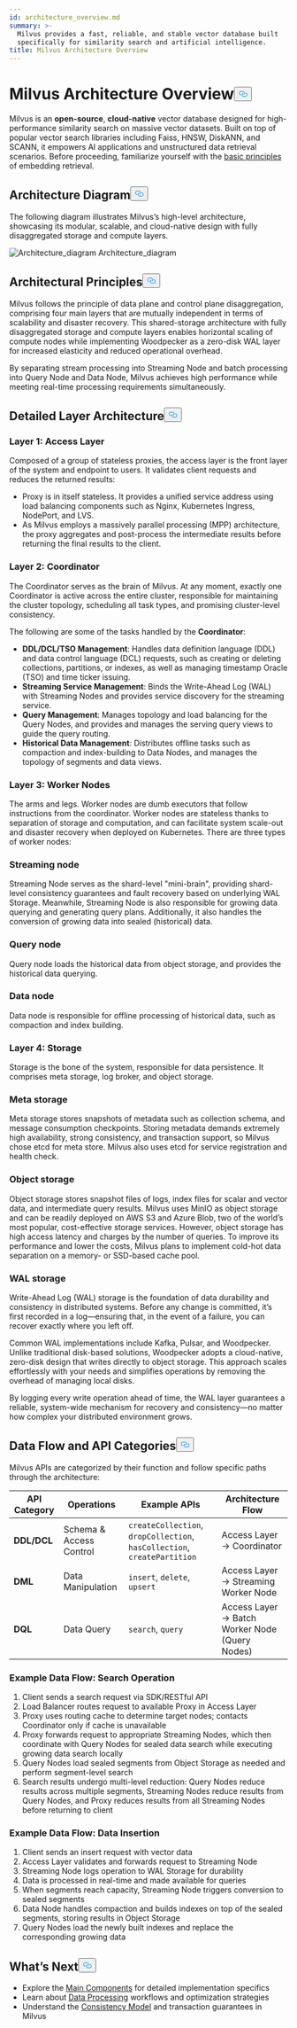 ```yaml
---
id: architecture_overview.md
summary: >-
  Milvus provides a fast, reliable, and stable vector database built
  specifically for similarity search and artificial intelligence.
title: Milvus Architecture Overview
---
```

<h1 id="Milvus-Architecture-Overview" class="common-anchor-header">Milvus Architecture Overview<button data-href="#Milvus-Architecture-Overview" class="anchor-icon" translate="no">
      <svg translate="no"
        aria-hidden="true"
        focusable="false"
        height="20"
        version="1.1"
        viewBox="0 0 16 16"
        width="16"
      >
        <path
          fill="#0092E4"
          fill-rule="evenodd"
          d="M4 9h1v1H4c-1.5 0-3-1.69-3-3.5S2.55 3 4 3h4c1.45 0 3 1.69 3 3.5 0 1.41-.91 2.72-2 3.25V8.59c.58-.45 1-1.27 1-2.09C10 5.22 8.98 4 8 4H4c-.98 0-2 1.22-2 2.5S3 9 4 9zm9-3h-1v1h1c1 0 2 1.22 2 2.5S13.98 12 13 12H9c-.98 0-2-1.22-2-2.5 0-.83.42-1.64 1-2.09V6.25c-1.09.53-2 1.84-2 3.25C6 11.31 7.55 13 9 13h4c1.45 0 3-1.69 3-3.5S14.5 6 13 6z"
        ></path>
      </svg>
    </button></h1><p>Milvus is an <strong>open-source</strong>, <strong>cloud-native</strong> vector database designed for high-performance similarity search on massive vector datasets. Built on top of popular vector search libraries including Faiss, HNSW, DiskANN, and SCANN, it empowers AI applications and unstructured data retrieval scenarios. Before proceeding, familiarize yourself with the <a href="/docs/glossary.md">basic principles</a> of embedding retrieval.</p>
<h2 id="Architecture-Diagram" class="common-anchor-header">Architecture Diagram<button data-href="#Architecture-Diagram" class="anchor-icon" translate="no">
      <svg translate="no"
        aria-hidden="true"
        focusable="false"
        height="20"
        version="1.1"
        viewBox="0 0 16 16"
        width="16"
      >
        <path
          fill="#0092E4"
          fill-rule="evenodd"
          d="M4 9h1v1H4c-1.5 0-3-1.69-3-3.5S2.55 3 4 3h4c1.45 0 3 1.69 3 3.5 0 1.41-.91 2.72-2 3.25V8.59c.58-.45 1-1.27 1-2.09C10 5.22 8.98 4 8 4H4c-.98 0-2 1.22-2 2.5S3 9 4 9zm9-3h-1v1h1c1 0 2 1.22 2 2.5S13.98 12 13 12H9c-.98 0-2-1.22-2-2.5 0-.83.42-1.64 1-2.09V6.25c-1.09.53-2 1.84-2 3.25C6 11.31 7.55 13 9 13h4c1.45 0 3-1.69 3-3.5S14.5 6 13 6z"
        ></path>
      </svg>
    </button></h2><p>The following diagram illustrates Milvus’s high-level architecture, showcasing its modular, scalable, and cloud-native design with fully disaggregated storage and compute layers.</p>
<p>
  <span class="img-wrapper">
    <img translate="no" src="/docs/v2.6.x/assets/milvus_architecture_2_6.png" alt="Architecture_diagram" class="doc-image" id="architecture_diagram" />
    <span>Architecture_diagram</span>
  </span>
</p>
<h2 id="Architectural-Principles" class="common-anchor-header">Architectural Principles<button data-href="#Architectural-Principles" class="anchor-icon" translate="no">
      <svg translate="no"
        aria-hidden="true"
        focusable="false"
        height="20"
        version="1.1"
        viewBox="0 0 16 16"
        width="16"
      >
        <path
          fill="#0092E4"
          fill-rule="evenodd"
          d="M4 9h1v1H4c-1.5 0-3-1.69-3-3.5S2.55 3 4 3h4c1.45 0 3 1.69 3 3.5 0 1.41-.91 2.72-2 3.25V8.59c.58-.45 1-1.27 1-2.09C10 5.22 8.98 4 8 4H4c-.98 0-2 1.22-2 2.5S3 9 4 9zm9-3h-1v1h1c1 0 2 1.22 2 2.5S13.98 12 13 12H9c-.98 0-2-1.22-2-2.5 0-.83.42-1.64 1-2.09V6.25c-1.09.53-2 1.84-2 3.25C6 11.31 7.55 13 9 13h4c1.45 0 3-1.69 3-3.5S14.5 6 13 6z"
        ></path>
      </svg>
    </button></h2><p>Milvus follows the principle of data plane and control plane disaggregation, comprising four main layers that are mutually independent in terms of scalability and disaster recovery. This shared-storage architecture with fully disaggregated storage and compute layers enables horizontal scaling of compute nodes while implementing Woodpecker as a zero-disk WAL layer for increased elasticity and reduced operational overhead.</p>
<p>By separating stream processing into Streaming Node and batch processing into Query Node and Data Node, Milvus achieves high performance while meeting real-time processing requirements simultaneously.</p>
<h2 id="Detailed-Layer-Architecture" class="common-anchor-header">Detailed Layer Architecture<button data-href="#Detailed-Layer-Architecture" class="anchor-icon" translate="no">
      <svg translate="no"
        aria-hidden="true"
        focusable="false"
        height="20"
        version="1.1"
        viewBox="0 0 16 16"
        width="16"
      >
        <path
          fill="#0092E4"
          fill-rule="evenodd"
          d="M4 9h1v1H4c-1.5 0-3-1.69-3-3.5S2.55 3 4 3h4c1.45 0 3 1.69 3 3.5 0 1.41-.91 2.72-2 3.25V8.59c.58-.45 1-1.27 1-2.09C10 5.22 8.98 4 8 4H4c-.98 0-2 1.22-2 2.5S3 9 4 9zm9-3h-1v1h1c1 0 2 1.22 2 2.5S13.98 12 13 12H9c-.98 0-2-1.22-2-2.5 0-.83.42-1.64 1-2.09V6.25c-1.09.53-2 1.84-2 3.25C6 11.31 7.55 13 9 13h4c1.45 0 3-1.69 3-3.5S14.5 6 13 6z"
        ></path>
      </svg>
    </button></h2><h3 id="Layer-1-Access-Layer" class="common-anchor-header">Layer 1: Access Layer</h3><p>Composed of a group of stateless proxies, the access layer is the front layer of the system and endpoint to users. It validates client requests and reduces the returned results:</p>
<ul>
<li>Proxy is in itself stateless. It provides a unified service address using load balancing components such as Nginx, Kubernetes Ingress, NodePort, and LVS.</li>
<li>As Milvus employs a massively parallel processing (MPP) architecture, the proxy aggregates and post-process the intermediate results before returning the final results to the client.</li>
</ul>
<h3 id="Layer-2-Coordinator" class="common-anchor-header">Layer 2: Coordinator</h3><p>The Coordinator serves as the brain of Milvus. At any moment, exactly one Coordinator is active across the entire cluster, responsible for maintaining the cluster topology, scheduling all task types, and promising cluster-level consistency.</p>
<p>The following are some of the tasks handled by the <strong>Coordinator</strong>:</p>
<ul>
<li><strong>DDL/DCL/TSO Management</strong>: Handles data definition language (DDL) and data control language (DCL) requests, such as creating or deleting collections, partitions, or indexes, as well as managing timestamp Oracle (TSO) and time ticker issuing.</li>
<li><strong>Streaming Service Management</strong>: Binds the Write-Ahead Log (WAL) with Streaming Nodes and provides service discovery for the streaming service.</li>
<li><strong>Query Management</strong>: Manages topology and load balancing for the Query Nodes, and provides and manages the serving query views to guide the query routing.</li>
<li><strong>Historical Data Management</strong>: Distributes offline tasks such as compaction and index-building to Data Nodes, and manages the topology of segments and data views.</li>
</ul>
<h3 id="Layer-3-Worker-Nodes" class="common-anchor-header">Layer 3: Worker Nodes</h3><p>The arms and legs. Worker nodes are dumb executors that follow instructions from the coordinator. Worker nodes are stateless thanks to separation of storage and computation, and can facilitate system scale-out and disaster recovery when deployed on Kubernetes. There are three types of worker nodes:</p>
<h3 id="Streaming-node" class="common-anchor-header">Streaming node</h3><p>Streaming Node serves as the shard-level "mini-brain", providing shard-level consistency guarantees and fault recovery based on underlying WAL Storage. Meanwhile, Streaming Node is also responsible for growing data querying and generating query plans. Additionally, it also handles the conversion of growing data into sealed (historical) data.</p>
<h3 id="Query-node" class="common-anchor-header">Query node</h3><p>Query node loads the historical data from object storage, and provides the historical data querying.</p>
<h3 id="Data-node" class="common-anchor-header">Data node</h3><p>Data node is responsible for offline processing of historical data, such as compaction and index building.</p>
<h3 id="Layer-4-Storage" class="common-anchor-header">Layer 4: Storage</h3><p>Storage is the bone of the system, responsible for data persistence. It comprises meta storage, log broker, and object storage.</p>
<h3 id="Meta-storage" class="common-anchor-header">Meta storage</h3><p>Meta storage stores snapshots of metadata such as collection schema, and message consumption checkpoints. Storing metadata demands extremely high availability, strong consistency, and transaction support, so Milvus chose etcd for meta store. Milvus also uses etcd for service registration and health check.</p>
<h3 id="Object-storage" class="common-anchor-header">Object storage</h3><p>Object storage stores snapshot files of logs, index files for scalar and vector data, and intermediate query results. Milvus uses MinIO as object storage and can be readily deployed on AWS S3 and Azure Blob, two of the world’s most popular, cost-effective storage services. However, object storage has high access latency and charges by the number of queries. To improve its performance and lower the costs, Milvus plans to implement cold-hot data separation on a memory- or SSD-based cache pool.</p>
<h3 id="WAL-storage" class="common-anchor-header">WAL storage</h3><p>Write-Ahead Log (WAL) storage is the foundation of data durability and consistency in distributed systems. Before any change is committed, it’s first recorded in a log—ensuring that, in the event of a failure, you can recover exactly where you left off.</p>
<p>Common WAL implementations include Kafka, Pulsar, and Woodpecker. Unlike traditional disk-based solutions, Woodpecker adopts a cloud-native, zero-disk design that writes directly to object storage. This approach scales effortlessly with your needs and simplifies operations by removing the overhead of managing local disks.</p>
<p>By logging every write operation ahead of time, the WAL layer guarantees a reliable, system-wide mechanism for recovery and consistency—no matter how complex your distributed environment grows.</p>
<h2 id="Data-Flow-and-API-Categories" class="common-anchor-header">Data Flow and API Categories<button data-href="#Data-Flow-and-API-Categories" class="anchor-icon" translate="no">
      <svg translate="no"
        aria-hidden="true"
        focusable="false"
        height="20"
        version="1.1"
        viewBox="0 0 16 16"
        width="16"
      >
        <path
          fill="#0092E4"
          fill-rule="evenodd"
          d="M4 9h1v1H4c-1.5 0-3-1.69-3-3.5S2.55 3 4 3h4c1.45 0 3 1.69 3 3.5 0 1.41-.91 2.72-2 3.25V8.59c.58-.45 1-1.27 1-2.09C10 5.22 8.98 4 8 4H4c-.98 0-2 1.22-2 2.5S3 9 4 9zm9-3h-1v1h1c1 0 2 1.22 2 2.5S13.98 12 13 12H9c-.98 0-2-1.22-2-2.5 0-.83.42-1.64 1-2.09V6.25c-1.09.53-2 1.84-2 3.25C6 11.31 7.55 13 9 13h4c1.45 0 3-1.69 3-3.5S14.5 6 13 6z"
        ></path>
      </svg>
    </button></h2><p>Milvus APIs are categorized by their function and follow specific paths through the architecture:</p>
<table>
<thead>
<tr><th>API Category</th><th>Operations</th><th>Example APIs</th><th>Architecture Flow</th></tr>
</thead>
<tbody>
<tr><td><strong>DDL/DCL</strong></td><td>Schema & Access Control</td><td><code translate="no">createCollection</code>, <code translate="no">dropCollection</code>, <code translate="no">hasCollection</code>, <code translate="no">createPartition</code></td><td>Access Layer → Coordinator</td></tr>
<tr><td><strong>DML</strong></td><td>Data Manipulation</td><td><code translate="no">insert</code>, <code translate="no">delete</code>, <code translate="no">upsert</code></td><td>Access Layer → Streaming Worker Node</td></tr>
<tr><td><strong>DQL</strong></td><td>Data Query</td><td><code translate="no">search</code>, <code translate="no">query</code></td><td>Access Layer → Batch Worker Node (Query Nodes)</td></tr>
</tbody>
</table>
<h3 id="Example-Data-Flow-Search-Operation" class="common-anchor-header">Example Data Flow: Search Operation</h3><ol>
<li>Client sends a search request via SDK/RESTful API</li>
<li>Load Balancer routes request to available Proxy in Access Layer</li>
<li>Proxy uses routing cache to determine target nodes; contacts Coordinator only if cache is unavailable</li>
<li>Proxy forwards request to appropriate Streaming Nodes, which then coordinate with Query Nodes for sealed data search while executing growing data search locally</li>
<li>Query Nodes load sealed segments from Object Storage as needed and perform segment-level search</li>
<li>Search results undergo multi-level reduction: Query Nodes reduce results across multiple segments, Streaming Nodes reduce results from Query Nodes, and Proxy reduces results from all Streaming Nodes before returning to client</li>
</ol>
<h3 id="Example-Data-Flow-Data-Insertion" class="common-anchor-header">Example Data Flow: Data Insertion</h3><ol>
<li>Client sends an insert request with vector data</li>
<li>Access Layer validates and forwards request to Streaming Node</li>
<li>Streaming Node logs operation to WAL Storage for durability</li>
<li>Data is processed in real-time and made available for queries</li>
<li>When segments reach capacity, Streaming Node triggers conversion to sealed segments</li>
<li>Data Node handles compaction and builds indexes on top of the sealed segments, storing results in Object Storage</li>
<li>Query Nodes load the newly built indexes and replace the corresponding growing data</li>
</ol>
<h2 id="Whats-Next" class="common-anchor-header">What’s Next<button data-href="#Whats-Next" class="anchor-icon" translate="no">
      <svg translate="no"
        aria-hidden="true"
        focusable="false"
        height="20"
        version="1.1"
        viewBox="0 0 16 16"
        width="16"
      >
        <path
          fill="#0092E4"
          fill-rule="evenodd"
          d="M4 9h1v1H4c-1.5 0-3-1.69-3-3.5S2.55 3 4 3h4c1.45 0 3 1.69 3 3.5 0 1.41-.91 2.72-2 3.25V8.59c.58-.45 1-1.27 1-2.09C10 5.22 8.98 4 8 4H4c-.98 0-2 1.22-2 2.5S3 9 4 9zm9-3h-1v1h1c1 0 2 1.22 2 2.5S13.98 12 13 12H9c-.98 0-2-1.22-2-2.5 0-.83.42-1.64 1-2.09V6.25c-1.09.53-2 1.84-2 3.25C6 11.31 7.55 13 9 13h4c1.45 0 3-1.69 3-3.5S14.5 6 13 6z"
        ></path>
      </svg>
    </button></h2><ul>
<li>Explore the <a href="/docs/main_components.md">Main Components</a> for detailed implementation specifics</li>
<li>Learn about <a href="/docs/data_processing.md">Data Processing</a> workflows and optimization strategies</li>
<li>Understand the <a href="/docs/consistency.md">Consistency Model</a> and transaction guarantees in Milvus</li>
</ul>
